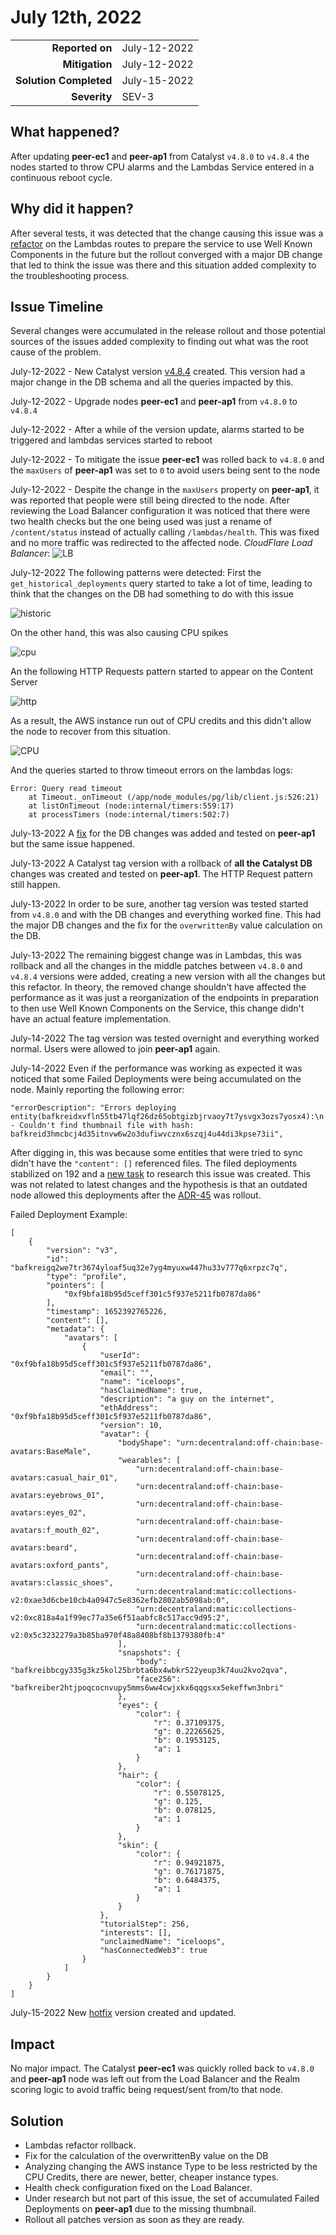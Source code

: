 # July 12th, 2022

|                            |             |
| -------------------------: | :---------- |
| **Reported on**            | July-12-2022 |
| **Mitigation**             | July-12-2022 |
| **Solution Completed**     | July-15-2022 |
| **Severity**               | SEV-3        |


## What happened? 

After updating **peer-ec1** and **peer-ap1** from Catalyst `v4.8.0` to `v4.8.4` the nodes started to throw CPU alarms and the Lambdas Service entered in a continuous reboot cycle. 
 
## Why did it happen?

After several tests, it was detected that the change causing this issue was a [refactor](https://github.com/decentraland/catalyst/pull/1168) on the Lambdas routes to prepare the service to use Well Known Components in the future but the rollout converged with a major DB change that led to think the issue was there and this situation added complexity to the troubleshooting process. 

## Issue Timeline 

Several changes were accumulated in the release rollout and those potential sources of the issues added complexity to finding out what was the root cause of the problem.  

July-12-2022 - New Catalyst version [v4.8.4](https://github.com/decentraland/catalyst/releases/tag/4.8.4) created. This version had a major change in the DB schema and all the queries impacted by this.

July-12-2022 - Upgrade nodes **peer-ec1** and **peer-ap1** from `v4.8.0` to `v4.8.4`

July-12-2022 - After a while of the version update, alarms started to be triggered and lambdas services started to reboot

July-12-2022 - To mitigate the issue **peer-ec1** was rolled back to `v4.8.0` and the `maxUsers` of **peer-ap1** was set to ``0`` to avoid users being sent to the node

July-12-2022 - Despite the change in the `maxUsers` property on **peer-ap1**, it was reported that people were still being directed to the node. After reviewing the Load Balancer configuration it was noticed that there were two health checks but the one being used was just a rename of `/content/status` instead of actually calling `/lambdas/health`. This was fixed and no more traffic was redirected to the affected node. 
*CloudFlare Load Balancer*:
![LB](img/2022-07-12/lb.png)

July-12-2022 The following patterns were detected: 
First the `get_historical_deployments` query started to take a lot of time, leading to think that the changes on the DB had something to do with this issue 

![historic](img/2022-07-12/historical-deployments.png)

On the other hand, this was also causing CPU spikes 

![cpu](img/2022-07-12/CPU-Spikes.png)

An the following HTTP Requests pattern started to appear on the Content Server  

![http](img/2022-07-12/Requests-count.png)

As a result, the AWS instance run out of CPU credits and this didn't allow the node to recover from this situation. 

![CPU](img/2022-07-12/CPU.png)

And the queries started to throw timeout errors on the lambdas logs: 
``` 
Error: Query read timeout
    at Timeout._onTimeout (/app/node_modules/pg/lib/client.js:526:21)
    at listOnTimeout (node:internal/timers:559:17)
    at processTimers (node:internal/timers:502:7)
```

July-13-2022 A [fix](https://github.com/decentraland/catalyst/commit/3f12deb2536bf6dab39ae7bcdfdfcacb1e71f803) for the DB changes was added and tested on **peer-ap1** but the same issue happened. 

July-13-2022 A Catalyst tag version with a rollback of **all the Catalyst DB** changes was created and tested on **peer-ap1**. The HTTP Request pattern still happen. 

July-13-2022 In order to be sure, another tag version was tested started from `v4.8.0` and with the DB changes and everything worked fine. This had the major DB changes and the fix for the `overwrittenBy` value calculation on the DB.

July-13-2022 The remaining biggest change was in Lambdas, this was rollback and all the changes in the middle patches between `v4.8.0` and `v4.8.4` versions were added, creating a new version with all the changes but this refactor. In theory, the removed change shouldn't have affected the performance as it was just a reorganization of the endpoints in preparation to then use Well Known Components on the Service, this change didn't have an actual feature implementation.

July-14-2022 The tag version was tested overnight and everything worked normal. Users were allowed to join **peer-ap1** again.

July-14-2022 Even if the performance was working as expected it was noticed that some Failed Deployments were being accumulated on the node. Mainly reporting the following error: 

```
"errorDescription": "Errors deploying entity(bafkreidxvfln55tb47lqf26dz65obtgizbjrvaoy7t7ysvgx3ozs7yosx4):\n - Couldn't find thumbnail file with hash: bafkreid3hmcbcj4d35itnvw6w2o3dufiwvcznx6szqj4u44di3kpse73ii",
```

After digging in, this was because some entities that were tried to sync didn't have the `"content": []` referenced files. The filed deployments stabilized on 192 and a [new task](https://github.com/decentraland/catalyst/issues/1190) to research this issue was created. This was not related to latest changes and the hypothesis is that an outdated node allowed this deployments after the [ADR-45](https://github.com/decentraland/adr/blob/main/docs/ADR-45-entities-v4.md) was rollout.   

Failed Deployment Example: 
```
[
    {
        "version": "v3",
        "id": "bafkreigq2we7tr3674yloaf5uq32e7yg4myuxw447hu33v777q6xrpzc7q",
        "type": "profile",
        "pointers": [
            "0xf9bfa18b95d5ceff301c5f937e5211fb0787da86"
        ],
        "timestamp": 1652392765226,
        "content": [],
        "metadata": {
            "avatars": [
                {
                    "userId": "0xf9bfa18b95d5ceff301c5f937e5211fb0787da86",
                    "email": "",
                    "name": "iceloops",
                    "hasClaimedName": true,
                    "description": "a guy on the internet",
                    "ethAddress": "0xf9bfa18b95d5ceff301c5f937e5211fb0787da86",
                    "version": 10,
                    "avatar": {
                        "bodyShape": "urn:decentraland:off-chain:base-avatars:BaseMale",
                        "wearables": [
                            "urn:decentraland:off-chain:base-avatars:casual_hair_01",
                            "urn:decentraland:off-chain:base-avatars:eyebrows_01",
                            "urn:decentraland:off-chain:base-avatars:eyes_02",
                            "urn:decentraland:off-chain:base-avatars:f_mouth_02",
                            "urn:decentraland:off-chain:base-avatars:beard",
                            "urn:decentraland:off-chain:base-avatars:oxford_pants",
                            "urn:decentraland:off-chain:base-avatars:classic_shoes",
                            "urn:decentraland:matic:collections-v2:0xae3d6cbe10cb4a0947c5e8362efb2802ab5098ab:0",
                            "urn:decentraland:matic:collections-v2:0xc818a4a1f99ec77a35e6f51aabfc8c517acc9d95:2",
                            "urn:decentraland:matic:collections-v2:0x5c3232279a3b85ba970f48a8408bf8b1379380fb:4"
                        ],
                        "snapshots": {
                            "body": "bafkreibbcgy335g3kz5kol25brbta6bx4wbkr522yeup3k74uu2kvo2qva",
                            "face256": "bafkreiber2htjpoqcocnvupy5mms6ww4cwjxkx6qqgsxx5ekeffwn3nbri"
                        },
                        "eyes": {
                            "color": {
                                "r": 0.37109375,
                                "g": 0.22265625,
                                "b": 0.1953125,
                                "a": 1
                            }
                        },
                        "hair": {
                            "color": {
                                "r": 0.55078125,
                                "g": 0.125,
                                "b": 0.078125,
                                "a": 1
                            }
                        },
                        "skin": {
                            "color": {
                                "r": 0.94921875,
                                "g": 0.76171875,
                                "b": 0.6484375,
                                "a": 1
                            }
                        }
                    },
                    "tutorialStep": 256,
                    "interests": [],
                    "unclaimedName": "iceloops",
                    "hasConnectedWeb3": true
                }
            ]
        }
    }
]
```


July-15-2022 New [hotfix](https://github.com/decentraland/catalyst/releases/tag/4.8.6) version created and updated.

## Impact 

No major impact. The Catalyst **peer-ec1** was quickly rolled back to `v4.8.0` and **peer-ap1** node was left out from the Load Balancer and the Realm scoring logic to avoid traffic being request/sent from/to that node. 

## Solution 

- Lambdas refactor rollback. 
- Fix for the calculation of the overwrittenBy value on the DB
- Analyzing changing the AWS instance Type to be less restricted by the CPU Credits, there are newer, better, cheaper instance types.
- Health check configuration fixed on the Load Balancer.
- Under research but not part of this issue, the set of accumulated Failed Deployments on **peer-ap1** due to the missing thumbnail.
- Rollout all patches version as soon as they are ready.

